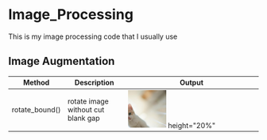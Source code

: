 # Image_Processing
This is my image processing code that I usually use  


## Image Augmentation
|Method|Description|Output|
|---|---|---|
|rotate_bound()|rotate image without cut blank gap|<img src="https://github.com/bangpc/Image_Processing/blob/master/image/output_augmentation/output_rotated.png" width="30%"> height="20%"|
